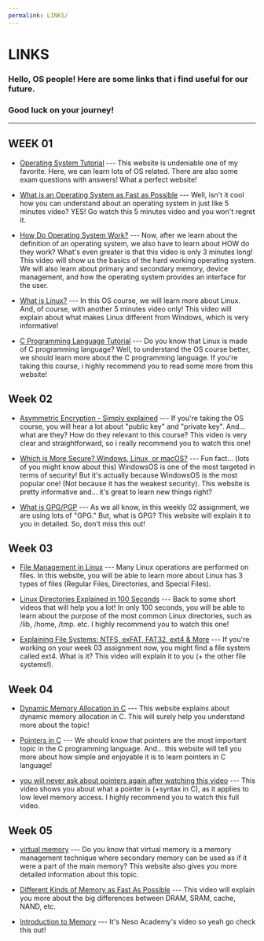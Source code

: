```yaml
---
permalink: LINKS/
---
```

# LINKS

### Hello, OS people! Here are some links that i find useful for our future.

### Good luck on your journey!
---

## WEEK 01

* [Operating System Tutorial](https://www.tutorialspoint.com/operating_system/index.htm) ---
  This website is undeniable one of my favorite. Here, we can learn lots of OS related.
  There are also some exam questions with answers! What a perfect website!

* [What is an Operating System as Fast as Possible](https://youtu.be/pVzRTmdd9j0?si=000TDqRQCXwc1sYe) ---
  Well, isn't it cool how you can understand about an operating system in just like 5 minutes video?
  YES! Go watch this 5 minutes video and you won't regret it.

* [How Do Operating System Work?](https://youtu.be/GjNp0bBrjmU?si=HAsJXFPHHzRvJb_u) ---
  Now, after we learn about the definition of an operating system, we also have to learn about HOW do they work?
  What's even greater is that this video is only 3 minutes long! This video will show us the basics of the hard working operating system.
  We will also learn about primary and secondary memory, device management, and how the operating system provides an interface for the user.

* [What is Linux?](https://youtu.be/zA3vmx0GaO8?si=35FDl7g_TDezb5Wi) ---
  In this OS course, we will learn more about Linux. And, of course, with another 5 minutes video only!
  This video will explain about what makes Linux different from Windows, which is very informative!

* [C Programming Language Tutorial](https://www.javatpoint.com/c-programming-language-tutorial) ---
  Do you know that Linux is made of C programming language?
  Well, to understand the OS course better, we should learn more about the C programming language.
  If you're taking this course, i highly recommend you to read some more from this website!

## Week 02

* [Asymmetric Encryption - Simply explained](https://youtu.be/AQDCe585Lnc?si=RpVxaW-hLEV_uzpw) ---
  If you're taking the OS course, you will hear a lot about "public key" and "private key".
  And... what are they? How do they relevant to this course?
  This video is very clear and straightforward, so i really recommend you to watch this one!

* [Which is More Secure? Windows, Linux, or macOS?](https://www.sentinelone.com/blog/which-is-more-secure-windows-linux-or-macos/) ---
  Fun fact... (lots of you might know about this) WindowsOS is one of the most targeted in terms of security!
  But it's actually because WindowsOS is the most popular one! (Not because it has the weakest security).
  This website is pretty informative and... it's great to learn new things right?

* [What is GPG/PGP](https://www.privex.io/articles/what-is-gpg) ---
  As we all know, in this weekly 02 assignment, we are using lots of "GPG."
  But, what is GPG? This website will explain it to you in detailed. So, don't miss this out!

## Week 03

* [File Management in Linux](https://www.geeksforgeeks.org/file-management-in-linux/) ---
  Many Linux operations are performed on files. In this website,
  you will be able to learn more about Linux has 3 types of files (Regular Files, Directories, and Special Files).

* [Linux Directories Explained in 100 Seconds](https://youtu.be/42iQKuQodW4?si=XKnXx0Na6XgR5DZk) ---
  Back to some short videos that will help you a lot!
  In only 100 seconds, you will be able to learn about the purpose of the most common Linux directories, such as /lib, /home, /tmp. etc.
  I highly recommend you to watch this one!

* [Explaining File Systems: NTFS, exFAT, FAT32, ext4 & More](https://youtu.be/_h30HBYxtws?si=Oc6hyziaoQ3A-HPr) ---
  If you're working on your week 03 assignment now, you might find a file system called ext4.
  What is it? This video will explain it to you (+ the other file systems!).

## Week 04

* [Dynamic Memory Allocation in C](https://www.geeksforgeeks.org/dynamic-memory-allocation-in-c-using-malloc-calloc-free-and-realloc/) ---
  This website explains about dynamic memory allocation in C. 
  This will surely help you understand more about the topic!

* [Pointers in C](https://linuxhint.com/use-pointers-c/) --- 
  We should know that pointers are the most important topic in the C programming language.
  And... this website will tell you more about how simple and enjoyable it is to learn pointers in C language!

* [you will never ask about pointers again after watching this video](https://youtu.be/2ybLD6_2gKM?si=IwD1DYqkYazxTg36) ---
  This video shows you about what a pointer is (+syntax in C), as it applies to low level memory access. 
  I highly recommend you to watch this full video.

## Week 05

* [virtual memory](https://www.techtarget.com/searchstorage/definition/virtual-memory) ---
  Do you know that virtual memory is a memory management technique where secondary memory can be used as if it were a part of the main memory?
  This website also gives you more detailed information about this topic.

* [ Different Kinds of Memory as Fast As Possible](https://youtu.be/dZcszUj5szA?si=cCEsBITBEGUP-xZZ) ---
  This video will explain you more about the big differences between DRAM, SRAM, cache, NAND, etc.

* [Introduction to Memory](https://youtu.be/PujjqfUhtNo?si=Ru-xjYLxVAXeAryn) ---
  It's Neso Academy's video so yeah go check this out!
